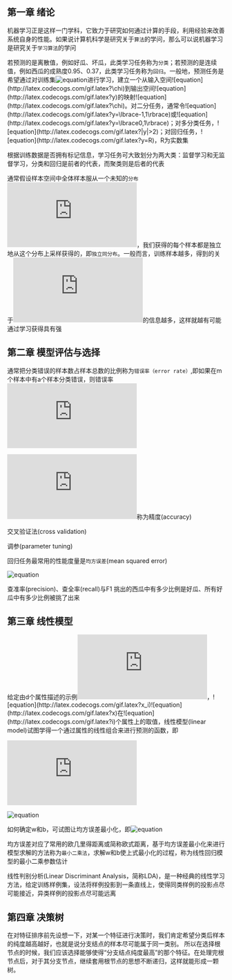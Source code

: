 ## 第一章 绪论

机器学习正是这样一门学科，它致力于研究如何通过计算的手段，利用经验来改善系统自身的性能。如果说计算机科学是研究关于`算法`的学问，那么可以说机器学习是研究关于`学习算法`的学问

若预测的是离散值，例如好瓜、坏瓜，此类学习任务称为`分类`；若预测的是连续值，例如西瓜的成熟度0.95、0.37，此类学习任务称为`回归`。一般地，预测任务是希望通过对训练集![equation](http://latex.codecogs.com/gif.latex?\lbrace(x_1,y_1),(x_2,y_2),...,(x_m,Y_m)\rbrace)进行学习，建立一个从输入空间![equation](http://latex.codecogs.com/gif.latex?\chi)到输出空间![equation](http://latex.codecogs.com/gif.latex?y)的映射![equation](http://latex.codecogs.com/gif.latex?\chi)。对二分任务，通常令![equation](http://latex.codecogs.com/gif.latex?y=\lbrace-1,1\rbrace)或![equation](http://latex.codecogs.com/gif.latex?y=\lbrace0,1\rbrace)；对多分类任务，![equation](http://latex.codecogs.com/gif.latex?|y|>2)；对回归任务，![equation](http://latex.codecogs.com/gif.latex?y=R)，R为实数集

根据训练数据是否拥有标记信息，学习任务可大致划分为两大类：监督学习和无监督学习，分类和回归是前者的代表，而聚类则是后者的代表

通常假设样本空间中全体样本服从一个未知的`分布`![equation](http://latex.codecogs.com/gif.latex?D)，我们获得的每个样本都是独立地从这个分布上采样获得的，即`独立同分布`。一般而言，训练样本越多，得到的关于![equation](http://latex.codecogs.com/gif.latex?D)的信息越多，这样就越有可能通过学习获得具有强

## 第二章 模型评估与选择

通常把分类错误的样本数占样本总数的比例称为`错误率（error rate）`,即如果在m个样本中有a个样本分类错误，则错误率![equation](http://latex.codecogs.com/gif.latex?E=a/m) 

![equation](http://latex.codecogs.com/gif.latex?1-a/m)称为精度(accuracy)

交叉验证法(cross validation)

调参(parameter tuning)

回归任务最常用的性能度量是`均方误差`(mean squared error)

![equation](http://latex.codecogs.com/gif.latex?E(f;D)=\frac{1}{m}\sum_{i=1}^{m}(f(x_i)-y_i)^2) 

查准率(precision)、查全率(recall)与F1
挑出的西瓜中有多少比例是好瓜、所有好瓜中有多少比例被挑了出来

## 第三章 线性模型

给定由d个属性描述的示例![equation](http://latex.codecogs.com/gif.latex?x=(x_1,x_2,...,x_d))，![equation](http://latex.codecogs.com/gif.latex?x_i)![equation](http://latex.codecogs.com/gif.latex?x)在![equation](http://latex.codecogs.com/gif.latex?i)个属性上的取值，线性模型(linear model)试图学得一个通过属性的线性组合来进行预测的函数，即

![equation](http://latex.codecogs.com/gif.latex?f(x)=w_1x_1+w_2x_2+...+w_dx_d+b)

![equation](http://latex.codecogs.com/gif.latex?f(x)=w^Tx+b) 

如何确定w和b，可试图让均方误差最小化，即![equation](http://latex.codecogs.com/gif.latex?(w^*,b^*)=argmin_{(w,b)}\sum_{i=1}^m(f(x_i)-y_i)^2) 

均方误差对应了常用的欧几里得距离或简称欧式距离，基于均方误差最小化来进行模型求解的方法称为`最小二乘法`，求解w和b使上式最小化的过程，称为线性回归模型的最小二乘参数估计

线性判别分析(Linear Discriminant Analysis，简称LDA)，是一种经典的线性学习方法，给定训练样例集，设法将样例投影到一条直线上，使得同类样例的投影点尽可能接近，异类样例的投影点尽可能远离

## 第四章 决策树
在对特征排序前先设想一下，对某一个特征进行决策时，我们肯定希望分类后样本的纯度越高越好，也就是说分支结点的样本尽可能属于同一类别。
所以在选择根节点的时候，我们应该选择能够使得“分支结点纯度最高”的那个特征。在处理完根节点后，对于其分支节点，继续套用根节点的思想不断递归，这样就能形成一颗树。

